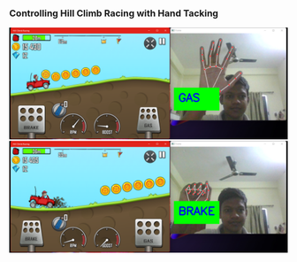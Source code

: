 <h3>Controlling Hill Climb Racing with Hand Tacking</h3>
<img src="./gas.png" />
<img src="./break.png" />